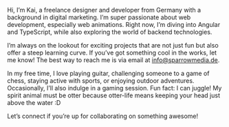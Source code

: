 Hi, I’m Kai, a freelance designer and developer from Germany with a background in digital marketing. I’m super passionate about web development, especially web animations. Right now, I’m diving into Angular and TypeScript, while also exploring the world of backend technologies.

I’m always on the lookout for exciting projects that are not just fun but also offer a steep learning curve. If you’ve got something cool in the works, let me know! The best way to reach me is via email at info@sparrowmedia.de.

In my free time, I love playing guitar, challenging someone to a game of chess, staying active with sports, or enjoying outdoor adventures. Occasionally, I’ll also indulge in a gaming session. Fun fact: I can juggle! 
My spirit animal must be otter because otter-life means keeping your head just above the water :D

Let’s connect if you’re up for collaborating on something awesome!






